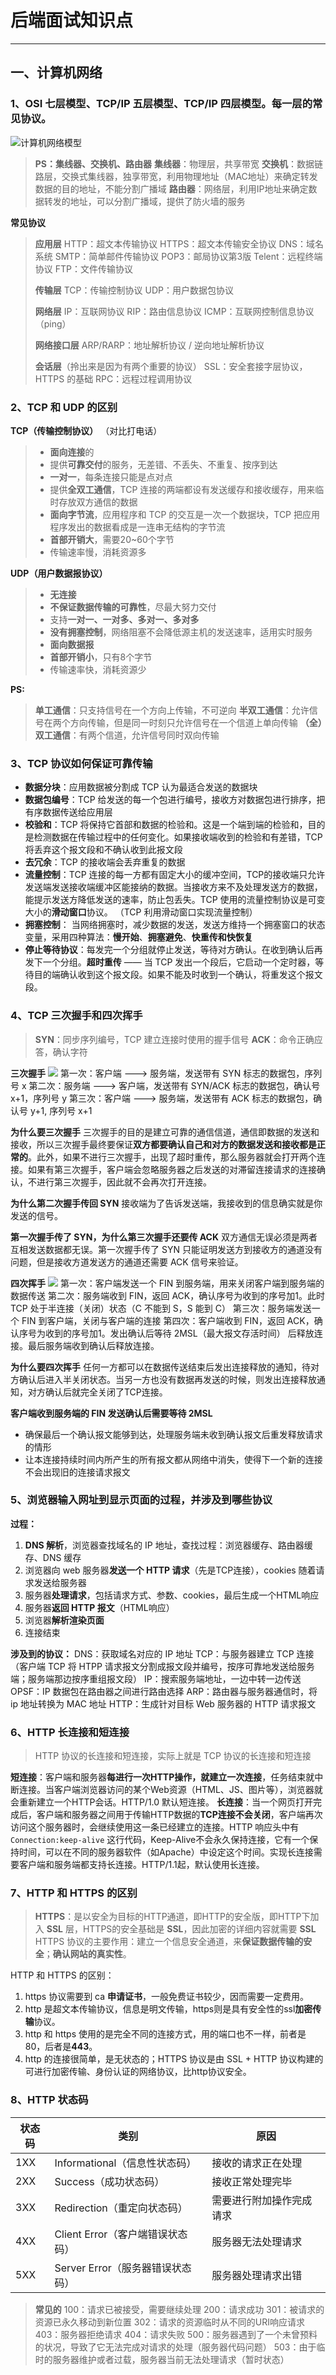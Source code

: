 # 后端面试知识点
---
## 一、计算机网络
### 1、OSI 七层模型、TCP/IP 五层模型、TCP/IP 四层模型。每一层的常见协议。

![计算机网络模型](https://i.imgur.com/jlj8vcM.png)

> **PS：集线器、交换机、路由器**
> **集线器**：物理层，共享带宽
> **交换机**：数据链路层，交换式集线器，独享带宽，利用物理地址（MAC地址）来确定转发数据的目的地址，不能分割广播域
> **路由器**：网络层，利用IP地址来确定数据转发的地址，可以分割广播域，提供了防火墙的服务

**常见协议**
> **应用层**
> HTTP：超文本传输协议
> HTTPS：超文本传输安全协议
> DNS：域名系统
> SMTP：简单邮件传输协议
> POP3：邮局协议第3版
> Telent：远程终端协议
> FTP：文件传输协议
> 
> **传输层**
> TCP：传输控制协议
> UDP：用户数据包协议
> 
> **网络层**
> IP：互联网协议
> RIP：路由信息协议
> ICMP：互联网控制信息协议（ping）
> 
> **网络接口层**
> ARP/RARP：地址解析协议 / 逆向地址解析协议
> 
> **会话层**（拎出来是因为有两个重要的协议）
> SSL：安全套接字层协议，HTTPS 的基础
> RPC：远程过程调用协议


### 2、TCP 和 UDP 的区别
**TCP（传输控制协议）** （对比打电话）
> - **面向连接**的
> - 提供**可靠交付**的服务，无差错、不丢失、不重复、按序到达
> - **一对一**，每条连接只能是点对点
> - 提供**全双工通信**，TCP 连接的两端都设有发送缓存和接收缓存，用来临时存放双方通信的数据
> - **面向字节流**，应用程序和 TCP 的交互是一次一个数据块，TCP 把应用程序发出的数据看成是一连串无结构的字节流
> - **首部开销大**，需要20~60个字节
> - 传输速率慢，消耗资源多

**UDP（用户数据报协议）**
> - **无连接**
> - **不保证数据传输的可靠性**，尽最大努力交付
> - 支持**一对一、一对多、多对一、多对多**
> - **没有拥塞控制**，网络阻塞不会降低源主机的发送速率，适用实时服务
> - **面向数据报**
> - **首部开销小**，只有8个字节
> - 传输速率快，消耗资源少

**PS:**
> **单工通信**：只支持信号在一个方向上传输，不可逆向
> **半双工通信**：允许信号在两个方向传输，但是同一时刻只允许信号在一个信道上单向传输
> **（全）双工通信**：有两个信道，允许信号同时双向传输

### 3、TCP 协议如何保证可靠传输
- **数据分块**：应用数据被分割成 TCP 认为最适合发送的数据块
- **数据包编号**：TCP 给发送的每一个包进行编号，接收方对数据包进行排序，把有序数据传送给应用层
- **校验和**：TCP 将保持它首部和数据的检验和。这是一个端到端的检验和，目的是检测数据在传输过程中的任何变化。如果接收端收到的检验和有差错，TCP 将丢弃这个报文段和不确认收到此报文段
- **去冗余**：TCP 的接收端会丢弃重复的数据
- **流量控制**：TCP 连接的每一方都有固定大小的缓冲空间，TCP的接收端只允许发送端发送接收端缓冲区能接纳的数据。当接收方来不及处理发送方的数据，能提示发送方降低发送的速率，防止包丢失。TCP 使用的流量控制协议是可变大小的**滑动窗口**协议。 （TCP 利用滑动窗口实现流量控制）
- **拥塞控制**： 当网络拥塞时，减少数据的发送，发送方维持一个拥塞窗口的状态变量，采用四种算法：**慢开始**、**拥塞避免**、**快重传和快恢复**
- **停止等待协议**：每发完一个分组就停止发送，等待对方确认。在收到确认后再发下一个分组。**超时重传** —— 当 TCP 发出一个段后，它启动一个定时器，等待目的端确认收到这个报文段。如果不能及时收到一个确认，将重发这个报文段。

### 4、TCP 三次握手和四次挥手
> **SYN**：同步序列编号，TCP 建立连接时使用的握手信号
> **ACK**：命令正确应答，确认字符

**三次握手**
![](https://i.imgur.com/kEAnzwq.jpg)
第一次：客户端 ---> 服务端，发送带有 SYN 标志的数据包，序列号 x 
第二次：服务端 ---> 客户端，发送带有 SYN/ACK 标志的数据包，确认号 x+1，序列号 y
第三次：客户端 ---> 服务端，发送带有 ACK 标志的数据包，确认号 y+1, 序列号 x+1

**为什么要三次握手**
三次握手的目的是建立可靠的通信信道，通信即数据的发送和接收，所以三次握手最终要保证**双方都要确认自己和对方的数据发送和接收都是正常的**。此外，如果不进行三次握手，出现了超时重传，那么服务器就会打开两个连接。如果有第三次握手，客户端会忽略服务器之后发送的对滞留连接请求的连接确认，不进行第三次握手，因此就不会再次打开连接。

**为什么第二次握手传回 SYN**
接收端为了告诉发送端，我接收到的信息确实就是你发送的信号。

**第一次握手传了 SYN，为什么第三次握手还要传 ACK**
双方通信无误必须是两者互相发送数据都无误。第一次握手传了 SYN 只能证明发送方到接收方的通道没有问题，但是接收方道发送方的通道还需要 ACK 信号来验证。

**四次挥手**
![](https://i.imgur.com/O3xiJYm.jpg)
第一次：客户端发送一个 FIN 到服务端，用来关闭客户端到服务端的数据传送
第二次：服务端收到 FIN，返回 ACK，确认序号为收到的序号加1。此时 TCP 处于半连接（关闭）状态（C 不能到 S，S 能到 C）
第三次：服务端发送一个 FIN 到客户端，关闭与客户端的连接
第四次：客户端收到 FIN，返回 ACK，确认序号为收到的序号加1。发出确认后等待 2MSL（最大报文存活时间） 后释放连接。最后服务端收到确认后释放连接。

**为什么要四次挥手**
任何一方都可以在数据传送结束后发出连接释放的通知，待对方确认后进入半关闭状态。当另一方也没有数据再发送的时候，则发出连接释放通知，对方确认后就完全关闭了TCP连接。

**客户端收到服务端的 FIN 发送确认后需要等待 2MSL**
- 确保最后一个确认报文能够到达，处理服务端未收到确认报文后重发释放请求的情形
- 让本连接持续时间内所产生的所有报文都从网络中消失，使得下一个新的连接不会出现旧的连接请求报文

### 5、浏览器输入网址到显示页面的过程，并涉及到哪些协议
**过程：**
1. **DNS 解析**，浏览器查找域名的 IP 地址，查找过程：浏览器缓存、路由器缓存、DNS 缓存
2. 浏览器向 web 服务器**发送一个 HTTP 请求**（先是TCP连接），cookies 随着请求发送给服务器
3. 服务器**处理请求**，包括请求方式、参数、cookies，最后生成一个HTML响应
4. 服务器**返回 HTTP 报文**（HTML响应）
5. 浏览器**解析渲染页面**
6. 连接结束

**涉及到的协议：**
DNS：获取域名对应的 IP 地址
TCP：与服务器建立 TCP 连接 （客户端 TCP 将 HTPP 请求报文分割成报文段并编号，按序可靠地发送给服务端；服务端那边按序重组报文段）
IP：搜索服务端地址，一边中转一边传送
OPSF：IP 数据包在路由器之间进行路由选择
ARP：路由器与服务器通信时，将 ip 地址转换为 MAC 地址
HTTP：生成针对目标 Web 服务器的 HTTP 请求报文

### 6、HTTP 长连接和短连接
> HTTP 协议的长连接和短连接，实际上就是 TCP 协议的长连接和短连接

**短连接**：客户端和服务器**每进行一次HTTP操作，就建立一次连接**，任务结束就中断连接。当客户端浏览器访问的某个Web资源（HTML、JS、图片等），浏览器就会重新建立一个HTTP会话。HTTP/1.0 默认短连接。
**长连接**：当一个网页打开完成后，客户端和服务器之间用于传输HTTP数据的**TCP连接不会关闭**，客户端再次访问这个服务器时，会继续使用这一条已经建立的连接。HTTP 响应头中有 `Connection:keep-alive` 这行代码，Keep-Alive不会永久保持连接，它有一个保持时间，可以在不同的服务器软件（如Apache）中设定这个时间。实现长连接需要客户端和服务端都支持长连接。HTTP/1.1起，默认使用长连接。

### 7、HTTP 和 HTTPS 的区别
> **HTTPS**：是以安全为目标的HTTP通道，即HTTP的安全版，即HTTP下加入 **SSL** 层，HTTPS的安全基础是 **SSL**，因此加密的详细内容就需要 **SSL**
> HTTPS 协议的主要作用：建立一个信息安全通道，来**保证数据传输的安全**；**确认网站的真实性**。

HTTP 和 HTTPS 的区别：
1. https 协议需要到 ca **申请证书**，一般免费证书较少，因而需要一定费用。
2. http 是超文本传输协议，信息是明文传输，https则是具有安全性的ssl**加密传输**协议。
3. http 和 https 使用的是完全不同的连接方式，用的端口也不一样，前者是80，后者是**443**。
4. http 的连接很简单，是无状态的；HTTPS 协议是由 SSL + HTTP 协议构建的可进行加密传输、身份认证的网络协议，比http协议安全。

### 8、HTTP 状态码
| 状态码 | 类别 | 原因 |
| ------ | ------ | ------ |
| 1XX | Informational（信息性状态码） | 接收的请求正在处理 |
| 2XX | Success（成功状态码） | 接收正常处理完毕 |
| 3XX | Redirection（重定向状态码） | 需要进行附加操作完成请求 |
| 4XX | Client Error（客户端错误状态码） | 服务器无法处理请求 |
| 5XX | Server Error（服务器错误状态码） | 服务器处理请求出错 |

> **常见的**
> 100：请求已被接受，需要继续处理
> 200：请求成功
> 301：被请求的资源已永久移动到新位置
> 302：请求的资源临时从不同的URI响应请求
> 403：服务器拒绝请求
> 404：请求失败
> 500：服务器遇到了一个未曾预料的状况，导致了它无法完成对请求的处理（服务器代码问题）
> 503：由于临时的服务器维护或者过载，服务器当前无法处理请求（暂时状态）